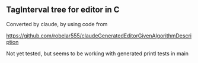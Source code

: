 TagInterval tree for editor in C
----

Converted by claude, by using code from

https://github.com/robelar555/claudeGeneratedEditorGivenAlgorithmDescription

Not yet tested, but seems to be working with generated printl tests in main
